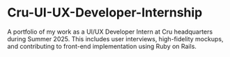 # Cru-UI-UX-Developer-Internship
A portfolio of my work as a UI/UX Developer Intern at Cru headquarters during Summer 2025. This includes user interviews, high-fidelity mockups, and contributing to front-end implementation using Ruby on Rails.
